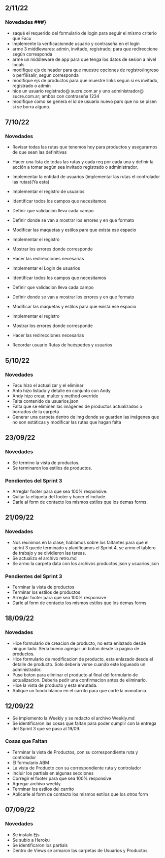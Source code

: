 ## 2/11/22 ##

### Novedades ###}
- saqué el requerido del formulario de login para seguir el mismo criterio que Facu
- implemente la verificacionnde usuario y contraseña en el login
- arme 3 middlewares: admin, invitado, registrado; para que redireccione según corresponda
- arme un middleware de app para que tenga los datos de sesion a nivel locals
- modifique ejs de header para que muestre opciones de registro/ingreso o perfil/salir, segun corresponda
- modifique ejs de productos para que muestre links segun si es invitado, registrado o admin
- hice un usuario registrado@ sucre.com.ar y uno administrador@ sucre.com.ar; ambos con contraseña 1234
- modifique como se genera el id de usuario nuevo pars que no se pisen si se borra alguno.

## 7/10/22 ##

### Novedades ###

- Revisar todas las rutas que tenemos hoy para productos y asegurarnos de que sean las definitivas 
- Hacer  una lista de todas las rutas y cada req por cada una y definir la acción a tomar según sea invitado registrado o administrador. 
- Implementar la entidad de usuarios (implementar las rutas el controlador las rutas)(Ya esta)
- Implementar el registro de usuarios
- Identificar todos los campos que  necesitamos
- Definir que validación lleva cada campo
- Definir donde se van a mostrar los errores y en que formato
- Modificar las maquetas y estilos para que exista ese espacio 
- Implementar el registro
- Mostrar los errores donde corresponde
- Hacer las redirecciones necesarias
- Implementar el Login de usuarios
- Identificar todos los campos que  necesitamos
- Definir que validacion lleva cada campo
-  Definir donde se van a mostrar los errores y en que formato
- Modificar las maquetas y estilos para que exista ese espacio
- Implementar el registro
- Mostrar los errores donde corresponde
- Hacer las redirecciones necesarias

- Recordar usuario 
Rutas de huéspedes y usuarios

## 5/10/22 ##

### Novedades ###

- Facu hizo el actualizar y el eliminar
- Anto hizo listado y detalle en conjunto con Andy
- Andy hizo crear, multer y method override
- Falta contenido de usuarios.json
- Falta que se eliminen las imágenes de productos actualizados o borrados de la carpeta
- Generar una carpeta dentro de img donde se guarden las imágenes que no son estáticas y modificar las rutas que hagan falta

## 23/09/22 ##

### Novedades ###

- Se termino la vista de productos.
- Se terminaron los estilos de productos.

### Pendientes del Sprint 3 ###

- Arreglar footer para que sea 100% responsive.
- Quitar la etiqueta <head> del footer y hacer el include. 
- Darle al form de contacto los mismos estilos que los demas forms.

## 21/09/22 ##

### Novedades ###

- Nos reunimos en la clase, hablamos sobre los faltantes para que el sprint 3 quede terminado  y planificamos el Sprint 4, se armo el tablero de trabajo y se dividieron las tareas.
- Se actualizo el archivo retro.md
- Se armo la carpeta data con los archivos productos.json y usuarios.json

### Pendientes del Sprint 3 ###

- Terminar la vista de productos
- Terminar los estilos de productos
- Arreglar footer para que sea 100% responsive
- Darle al form de contacto los mismos estilos que los demas forms
## 18/09/22 ##
### Novedades ###

- Hice formulario de creacion de producto, no esta enlazado desde ningun lado. Seria bueno agregar un boton desde la pagina de productos.
- Hice formulario de modificacion de producto, esta enlazado desde el detalle de producto. Solo deberia verse cuando este logueado un administrador.
- Puse boton para eliminar el producto al final del formulario de actualizacion. Deberia pedir una confirmacion antes de eliminarlo. 
- Hice la vista de producto y esta enrutada.
- Aplique un fondo blanco en el carrito para que corte la monotonia.


## 12/09/22 ##

- Se implemento la Weekly y se redacto el archivo Weekly.md 
- Se identificaron las cosas que faltan para poder cumplir con la entrega del Sprint 3 que se paso al 19/09.
### Cosas que Faltan ###

-    Terminar la vista de Productos, con su correspondiente ruta y controlador
-    El formulario ABM 
-    La vista de Producto con su correspondiente ruta y controlador
-    Incluir los partials  en algunas secciones
-    Corregir el footer para que sea 100% responsive
-    Agregar archivo weekly. 
-    Terminar los estilos del carrito
-    Aplicarle al form de contacto los mismos estilos que los otros form

## 07/09/22 ##

### Novedades ###

- Se instalo Ejs
- Se subio a Heroku
- Se identificaron los partials
- Dentro de Views se armaron las carpetas de Usuarios y Productos

